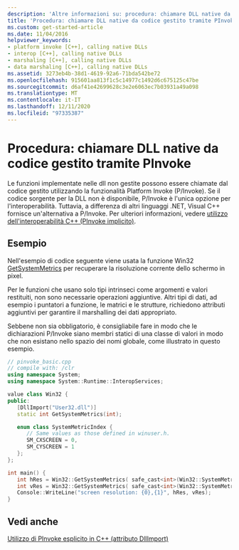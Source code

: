 ```yaml
---
description: 'Altre informazioni su: procedura: chiamare DLL native da codice gestito tramite PInvoke'
title: 'Procedura: chiamare DLL native da codice gestito tramite PInvoke'
ms.custom: get-started-article
ms.date: 11/04/2016
helpviewer_keywords:
- platform invoke [C++], calling native DLLs
- interop [C++], calling native DLLs
- marshaling [C++], calling native DLLs
- data marshaling [C++], calling native DLLs
ms.assetid: 3273eb4b-38d1-4619-92a6-71bda542be72
ms.openlocfilehash: 915601aa813f1c5c14977c1492d6c675125c47be
ms.sourcegitcommit: d6af41e42699628c3e2e6063ec7b03931a49a098
ms.translationtype: MT
ms.contentlocale: it-IT
ms.lasthandoff: 12/11/2020
ms.locfileid: "97335387"
---
```

# <a name="how-to-call-native-dlls-from-managed-code-using-pinvoke"></a>Procedura: chiamare DLL native da codice gestito tramite PInvoke

Le funzioni implementate nelle dll non gestite possono essere chiamate dal codice gestito utilizzando la funzionalità Platform Invoke (P/Invoke). Se il codice sorgente per la DLL non è disponibile, P/Invoke è l'unica opzione per l'interoperabilità. Tuttavia, a differenza di altri linguaggi .NET, Visual C++ fornisce un'alternativa a P/Invoke. Per ulteriori informazioni, vedere [utilizzo dell'interoperabilità C++ (PInvoke implicito)](../dotnet/using-cpp-interop-implicit-pinvoke.md).

## <a name="example"></a>Esempio

Nell'esempio di codice seguente viene usata la funzione Win32 [GetSystemMetrics](/windows/win32/api/winuser/nf-winuser-getsystemmetrics) per recuperare la risoluzione corrente dello schermo in pixel.

Per le funzioni che usano solo tipi intrinseci come argomenti e valori restituiti, non sono necessarie operazioni aggiuntive. Altri tipi di dati, ad esempio i puntatori a funzione, le matrici e le strutture, richiedono attributi aggiuntivi per garantire il marshalling dei dati appropriato.

Sebbene non sia obbligatorio, è consigliabile fare in modo che le dichiarazioni P/Invoke siano membri statici di una classe di valori in modo che non esistano nello spazio dei nomi globale, come illustrato in questo esempio.

```cpp
// pinvoke_basic.cpp
// compile with: /clr
using namespace System;
using namespace System::Runtime::InteropServices;

value class Win32 {
public:
   [DllImport("User32.dll")]
   static int GetSystemMetrics(int);

   enum class SystemMetricIndex {
      // Same values as those defined in winuser.h.
      SM_CXSCREEN = 0,
      SM_CYSCREEN = 1
   };
};

int main() {
   int hRes = Win32::GetSystemMetrics( safe_cast<int>(Win32::SystemMetricIndex::SM_CXSCREEN) );
   int vRes = Win32::GetSystemMetrics( safe_cast<int>(Win32::SystemMetricIndex::SM_CYSCREEN) );
   Console::WriteLine("screen resolution: {0},{1}", hRes, vRes);
}
```

## <a name="see-also"></a>Vedi anche

[Utilizzo di PInvoke esplicito in C++ (attributo DllImport)](../dotnet/using-explicit-pinvoke-in-cpp-dllimport-attribute.md)
